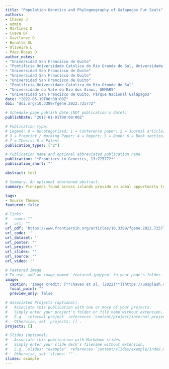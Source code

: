 ```yaml
---
title: "Population Genetics and Phylogeography of Galapagos Fur Seals"
authors:
- Chaves J
- admin
- Martínez D
- Cueva DF
- Gavilanez G
- Bonatto SL
- Oliveira L
- Páez-Rosas D
author_notes:
- "Universidad San Francisco de Quito"
- "Pontificia Universidade Catolica do Rio Grande do Sul, Universidade do Vale do Rio dos Sinos"
- "Universidad San Francisco de Quito"
- "Universidad San Francisco de Quito"
- "Universidad San Francisco de Quito"
- "Pontificia Universidade Catolica do Rio Grande do Sul"
- "Universidade do Vale do Rio dos Sinos, GEMARS"
- "Universidad San Francisco de Quito, Parque Nacional Galápagos"
date: "2022-05-19T00:00:00Z"
doi: "doi.org/10.3389/fgene.2022.725772"

# Schedule page publish date (NOT publication's date).
publishDate: "2017-01-01T00:00:00Z"

# Publication type.
# Legend: 0 = Uncategorized; 1 = Conference paper; 2 = Journal article;
# 3 = Preprint / Working Paper; 4 = Report; 5 = Book; 6 = Book section;
# 7 = Thesis; 8 = Patent
publication_types: ["2"]

# Publication name and optional abbreviated publication name.
publication: "*Frontiers in Genetics, 13:725772*"
publication_short: ""

abstract: test

# Summary. An optional shortened abstract.
summary: Pinnipeds found across islands provide an ideal opportunity to examine the evolutionary process of population subdivision affected by several mechanisms. Here, we report the genetic consequences of the geographic distribution of rookeries in Galapagos fur seals (GFS, Arctocephalus galapagoensis) in creating population structure. We show that rookeries across four islands (nine rookeries) are genetically structured into the following major groups: 1) a western cluster of individuals from Fernandina, 2) a central group from north and east Isabela, Santiago, and Pinta; and possibly, 3) a third cluster in the northeast from Pinta. Furthermore, asymmetric levels of gene flow obtained from eight microsatellites found migration from west Isabela to Fernandina islands (number of migrants Nm = 1), with imperceptible Nm in any other direction. Our findings suggest that the marked structuring of populations recovered in GFS is likely related to an interplay between long-term site fidelity and long-distance migration in both male and female individuals, probably influenced by varying degrees of marine productivity.

tags:
- Source Themes
featured: false

# links:
# - name: ""
#   url: ""
url_pdf: 'https://www.frontiersin.org/articles/10.3389/fgene.2022.725772/full'
url_code: ''
url_dataset: ''
url_poster: ''
url_project: ''
url_slides: ''
url_source: ''
url_video: ''

# Featured image
# To use, add an image named `featured.jpg/png` to your page's folder. 
image:
  caption: 'Image credit: [**Chaves et al. (2022)**](https://unsplash.com/photos/jdD8gXaTZsc](https://www.frontiersin.org/articles/10.3389/fgene.2022.725772/full)'
  focal_point: ""
  preview_only: false

# Associated Projects (optional).
#   Associate this publication with one or more of your projects.
#   Simply enter your project's folder or file name without extension.
#   E.g. `internal-project` references `content/project/internal-project/index.md`.
#   Otherwise, set `projects: []`.
projects: []

# Slides (optional).
#   Associate this publication with Markdown slides.
#   Simply enter your slide deck's filename without extension.
#   E.g. `slides: "example"` references `content/slides/example/index.md`.
#   Otherwise, set `slides: ""`.
slides: example
---
```

